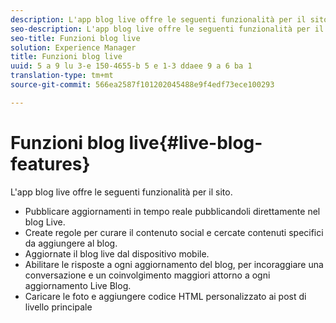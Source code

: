 ```yaml
---
description: L'app blog live offre le seguenti funzionalità per il sito.
seo-description: L'app blog live offre le seguenti funzionalità per il sito.
seo-title: Funzioni blog live
solution: Experience Manager
title: Funzioni blog live
uuid: 5 a 9 lu 3-e 150-4655-b 5 e 1-3 ddaee 9 a 6 ba 1
translation-type: tm+mt
source-git-commit: 566ea2587f101202045488e9f4edf73ece100293

---
```



# Funzioni blog live{#live-blog-features}

L'app blog live offre le seguenti funzionalità per il sito.



* Pubblicare aggiornamenti in tempo reale pubblicandoli direttamente nel blog Live.
* Create regole per curare il contenuto social e cercate contenuti specifici da aggiungere al blog.
* Aggiornate il blog live dal dispositivo mobile.
* Abilitare le risposte a ogni aggiornamento del blog, per incoraggiare una conversazione e un coinvolgimento maggiori attorno a ogni aggiornamento Live Blog.
* Caricare le foto e aggiungere codice HTML personalizzato ai post di livello principale

